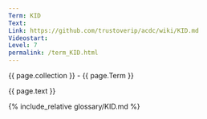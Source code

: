 ```yaml
---
Term: KID
Text: 
Link: https://github.com/trustoverip/acdc/wiki/KID.md
Videostart: 
Level: 7
permalink: /term_KID.html
---
```


{{ page.collection }} - {{ page.Term }}

   {{ page.text }}

{% include_relative glossary/KID.md %}
